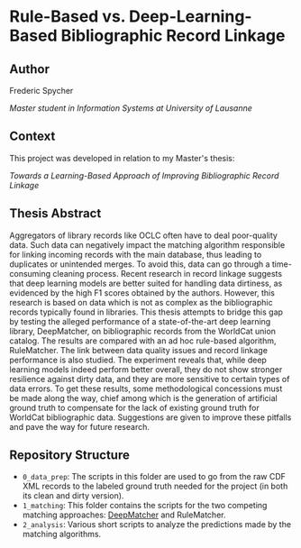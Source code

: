 # Rule-Based vs. Deep-Learning-Based Bibliographic Record Linkage

## Author

Frederic Spycher

*Master student in Information Systems at University of Lausanne*

## Context

This project was developed in relation to my Master's thesis:

*Towards a Learning-Based Approach of Improving Bibliographic Record Linkage*

## Thesis Abstract

Aggregators of library records like OCLC often have to deal poor-quality data. Such data can negatively impact the matching algorithm responsible for linking incoming records with the main database, thus leading to duplicates or unintended merges. To avoid this, data can go through a time-consuming cleaning process. Recent research in record linkage suggests that deep learning models are better suited for handling data dirtiness, as evidenced by the high F1 scores obtained by the authors. However, this research is based on data which is not as complex as the bibliographic records typically found in libraries. This thesis attempts to bridge this gap by testing the alleged performance of a state-of-the-art deep learning library, DeepMatcher, on bibliographic records from the WorldCat union catalog. The results are compared with an ad hoc rule-based algorithm, RuleMatcher. The link between data quality issues and record linkage performance is also studied. The experiment reveals that, while deep learning models indeed perform better overall, they do not show stronger resilience against dirty data, and they are more sensitive to certain types of data errors. To get these results, some methodological concessions must be made along the way, chief among which is the generation of artificial ground truth to compensate for the lack of existing ground truth for WorldCat bibliographic data. Suggestions are given to improve these pitfalls and pave the way for future research.

## Repository Structure

* `0_data_prep`: The scripts in this folder are used to go from the raw CDF XML records to the labeled ground truth needed for the project (in both its clean and dirty version).
* `1_matching`: This folder contains the scripts for the two competing matching approaches: [DeepMatcher](https://github.com/anhaidgroup/deepmatcher) and RuleMatcher.
* `2_analysis`: Various short scripts to analyze the predictions made by the matching algorithms.
